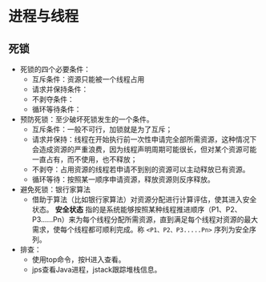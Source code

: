 
# 进程与线程

## 死锁

* 死锁的四个必要条件：
	* 互斥条件：资源只能被一个线程占用
	* 请求并保持条件：
	* 不剥夺条件：
	* 循环等待条件：
* 预防死锁：至少破坏死锁发生的一个条件。
	* 互斥条件：一般不可行，加锁就是为了互斥；
	* 请求并保持：线程在开始执行前一次性申请完全部所需资源，这种情况下会造成资源的严重浪费，因为线程声明周期可能很长，但对某个资源可能一直占有，而不使用，也不释放；
	* 不剥夺：占用资源的线程若申请不到别的资源可以主动释放已有资源。
	* 循环等待：按照某一顺序申请资源，释放资源则反序释放。
* 避免死锁：银行家算法
	* 借助于算法（比如银行家算法）对资源分配进行计算评估，使其进入安全状态。
		**安全状态** 指的是系统能够按照某种线程推进顺序（P1、P2、P3……Pn）来为每个线程分配所需资源，直到满足每个线程对资源的最大需求，使每个线程都可顺利完成。称 `<P1、P2、P3.....Pn>` 序列为安全序列。
* 排查：
	* 使用top命令，按H进入查看。
	* jps查看Java进程，jstack跟踪堆栈信息。

